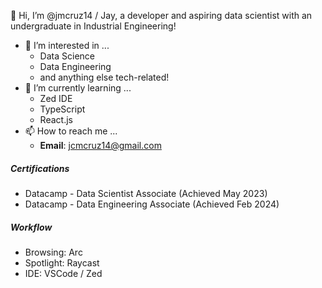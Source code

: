 👋 Hi, I’m @jmcruz14 / Jay, a developer and aspiring data scientist with an undergraduate in Industrial Engineering!

- 👀 I’m interested in ...
    - Data Science
    - Data Engineering
    - and anything else tech-related!
- 🌱 I’m currently learning ...
    - Zed IDE
    - TypeScript
    - React.js
- 📫 How to reach me ...
    - **Email**: jcmcruz14@gmail.com
 
##### Certifications
- Datacamp - Data Scientist Associate (Achieved May 2023)
- Datacamp - Data Engineering Associate (Achieved Feb 2024)

##### Workflow
- Browsing: Arc
- Spotlight: Raycast
- IDE: VSCode / Zed
<!---
jmcruz14/jmcruz14 is a ✨ special ✨ repository because its `README.md` (this file) appears on your GitHub profile.
You can click the Preview link to take a look at your changes.

- 💞️ I’m looking to collaborate on ...

--->
